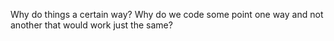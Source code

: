 Why do things a certain way?
Why do we code some point one way and not another that would work just the same?

